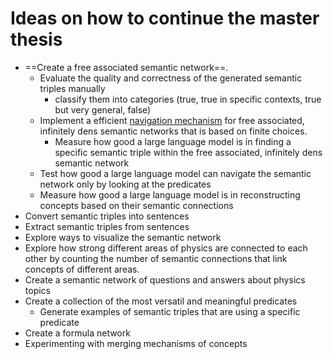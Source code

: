 # Ideas on how to continue the master thesis

* ==Create a free associated semantic network==.
	* Evaluate the quality and correctness of the generated semantic triples manually
		* classify them into categories (true, true in specific contexts, true but very general, false)
	* Implement a efficient [navigation mechanism](navigate-infinitely-large-semantic-network-by-choices.md) for free associated, infinitely dens semantic networks that is based on finite choices.
		* Measure how good a large language model is in finding a specific semantic triple within the free associated, infinitely dens semantic network
	* Test how good a large language model can navigate the semantic network only by looking at the predicates
	* Measure how good a large language model is in reconstructing concepts based on their semantic connections
* Convert semantic triples into sentences
* Extract semantic triples from sentences
* Explore ways to visualize the semantic network
* Explore how strong different areas of physics are connected to each other by counting the number of semantic connections that link concepts of different areas.
* Create a semantic network of questions and answers about physics topics
* Create a collection of the most versatil and meaningful predicates
	* Generate examples of semantic triples that are using a specific predicate
* Create a formula network
* Experimenting with merging mechanisms of concepts